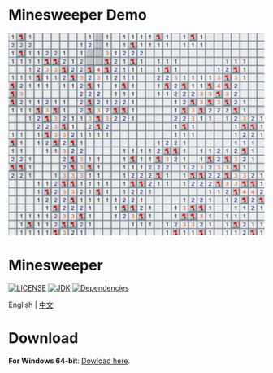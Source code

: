 # Minesweeper Demo

<p align="center"><img src ="images/minesweeper.gif" width = "600px"></p>

# Minesweeper
[![LICENSE](https://img.shields.io/cocoapods/l/AFNetworking.svg)](https://github.com/Hephaest/Minesweeper/blob/master/LICENSE)
[![JDK](https://img.shields.io/badge/JDK-8u202%20-orange.svg)](https://www.oracle.com/technetwork/java/javase/8u202-relnotes-5209339.html)
[![Dependencies](https://img.shields.io/badge/Dependencies-up%20to%20date-green.svg)](https://github.com/Hephaest/Minesweeper/tree/master/src)

English | [中文](README_CN.md)

# Download
**For Windows 64-bit**: [Dowload here](https://github.com/Hephaest/Minesweeper/blob/master/download/Minesweeper_64-bit_Windows_Setup.exe).
